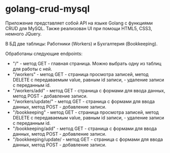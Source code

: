 # golang-crud-mysql

Приложение представляет собой API на языке Golang с функциями CRUD для MySQL.
Также реализован UI при помощи HTML5, CSS3, немного JQuery.

В БД две таблицы: Работники (Workers) и Бухгалтерия (Bookkeeping).

Обработаны следующие endpoints:
* "/" - метод GET - главная страница. Можно выбрать одну из таблиц для работы с ней.
* "/workers" - метод GET - страница просмотра записей, метод DELETE с передаваемым value, равным id записи, - удаление записи с переданным id.
* "/workers/add" - метод GET - страница с формами для ввода данных, метод POST - добавление записи.
* "/workers/update/" - метод GET - страница с формами для ввода данных, метод POST - добавление записи.
* "/bookkeeping" -  метод GET - страница просмотра записей, метод DELETE с передаваемым value, равным id записи, - удаление записи с переданным id.
* "/bookkeeping/add" - метод GET - страница с формами для ввода данных, метод POST - добавление записи.
* "/bookkeeping/update/ -  метод GET - страница с формами для ввода данных, метод POST - добавление записи.
